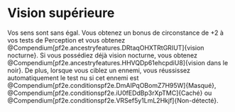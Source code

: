 # Vision supérieure

<p><span>Vos sens sont sans égal. Vous obtenez un bonus de circonstance de +2 à vos tests de Perception et vous obtenez @Compendium[pf2e.ancestryfeatures.DRtaqOHXTRtGRIUT]{vision nocturne}. Si vous possédiez déjà vision nocturne, vous obtenez @Compendium[pf2e.ancestryfeatures.HHVQDp61ehcpdiU8]{vision dans le noir}. De plus, lorsque vous ciblez un ennemi, vous réussissez automatiquement le test nu si cet ennemi est @Compendium[pf2e.conditionspf2e.DmAIPqOBomZ7H95W]{Masqué}, @Compendium[pf2e.conditionspf2e.iU0fEDdBp3rXpTMC]{Caché} ou @Compendium[pf2e.conditionspf2e.VRSef5y1LmL2Hkjf]{Non-détecté}.&nbsp;</span></p>